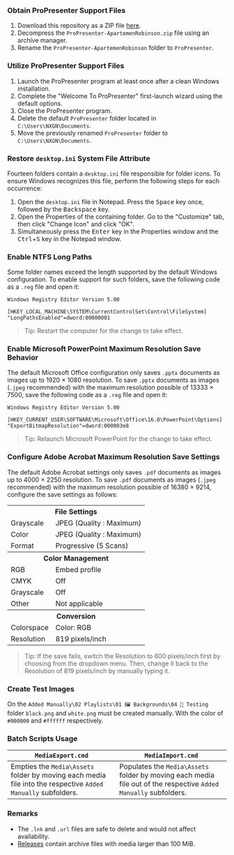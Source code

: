 ### Obtain ProPresenter Support Files
1. Download this repository as a ZIP file [here](https://github.com/vifa-nextgeneration/ProPresenter/archive/refs/heads/ApartemenRobinson.zip).
2. Decompress the `ProPresenter-ApartemenRobinson.zip` file using an archive manager.
3. Rename the `ProPresenter-ApartemenRobinson` folder to `ProPresenter`.
### Utilize ProPresenter Support Files
1. Launch the ProPresenter program at least once after a clean Windows installation.
2. Complete the "Welcome To ProPresenter" first-launch wizard using the default options.
3. Close the ProPresenter program.
4. Delete the default `ProPresenter` folder located in `C:\Users\NXGN\Documents`.
5. Move the previously renamed `ProPresenter` folder to `C:\Users\NXGN\Documents`.
### Restore `desktop.ini` System File Attribute
Fourteen folders contain a `desktop.ini` file responsible for folder icons. To ensure Windows recognizes this file, perform the following steps for each occurrence:
1. Open the `desktop.ini` file in Notepad. Press the <kbd>Space</kbd> key once, followed by the <kbd>Backspace</kbd> key.
2. Open the Properties of the containing folder. Go to the "Customize" tab, then click "Change Icon" and click "OK".
3. Simultaneously press the <kbd>Enter</kbd> key in the Properties window and the <kbd>Ctrl</kbd>+<kbd>S</kbd> key in the Notepad window.
### Enable NTFS Long Paths
Some folder names exceed the length supported by the default Windows configuration. To enable support for such folders, save the following code as a `.reg` file and open it:
  ```
  Windows Registry Editor Version 5.00

  [HKEY_LOCAL_MACHINE\SYSTEM\CurrentControlSet\Control\FileSystem]
  "LongPathsEnabled"=dword:00000001
  ```
  > Tip: Restart the computer for the change to take effect.
### Enable Microsoft PowerPoint Maximum Resolution Save Behavior
The default Microsoft Office configuration only saves `.pptx` documents as images up to 1920 × 1080 resolution. To save `.pptx` documents as images (`.jpeg` recommended) with the maximum resolution possible of 13333 × 7500, save the following code as a `.reg` file and open it:
  ```
  Windows Registry Editor Version 5.00

  [HKEY_CURRENT_USER\SOFTWARE\Microsoft\Office\16.0\PowerPoint\Options]
  "ExportBitmapResolution"=dword:000003e8
  ```
  > Tip: Relaunch Microsoft PowerPoint for the change to take effect.
### Configure Adobe Acrobat Maximum Resolution Save Settings
The default Adobe Acrobat settings only saves `.pdf` documents as images up to 4000 × 2250 resolution. To save `.pdf` documents as images (`.jpeg` recommended) with the maximum resolution possible of 16380 × 9214, configure the save settings as follows:
<table><tr><th colspan="2">File Settings</th></tr><tr><td>Grayscale</td><td>JPEG (Quality : Maximum)</td></tr><tr><td>Color</td><td>JPEG (Quality : Maximum)</td></tr><tr><td>Format</td><td>Progressive (5 Scans)</td></tr><tr><th colspan="2">Color Management</th></tr><tr><td>RGB</td><td>Embed profile</td></tr><tr><td>CMYK</td><td>Off</td></tr><tr><td>Grayscale</td><td>Off</td></tr><tr><td>Other</td><td>Not applicable</td></tr><tr><th colspan="2">Conversion</th></tr><tr><td>Colorspace</td><td>Color: RGB</td></tr><tr><td>Resolution</td><td>819 pixels/inch</td></tr></table>

> Tip: If the save fails, switch the Resolution to 600 pixels/inch first by choosing from the dropdown menu. Then, change it back to the Resolution of 819 pixels/inch by manually typing it.
### Create Test Images
On the `Added Manually\02 Playlists\01 🖼️ Backgrounds\04 🚧 Testing` folder `black.png` and `white.png` must be created manually. With the color of `#000000` and `#ffffff` respectively.
### Batch Scripts Usage
|`MediaExport.cmd`|`MediaImport.cmd`|
|-|-|
|Empties the `Media\Assets` folder by moving each media file into the respective `Added Manually` subfolders.|Populates the `Media\Assets` folder by moving each media file out of the respective `Added Manually` subfolders.|
### Remarks
- The `.lnk` and `.url` files are safe to delete and would not affect availability.
- [Releases](https://github.com/vifa-nextgeneration/ProPresenter/releases) contain archive files with media larger than 100 MiB.

